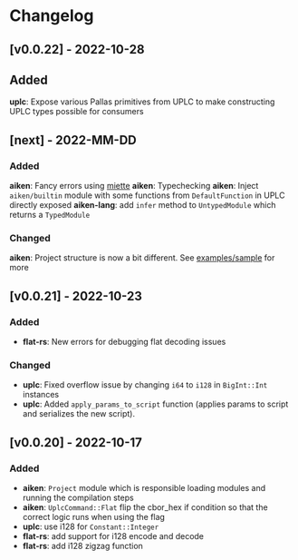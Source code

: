 # Changelog

## [v0.0.22] - 2022-10-28

## Added
**uplc**: Expose various Pallas primitives from UPLC to make constructing 
UPLC types possible for consumers

## [next] - 2022-MM-DD

### Added

**aiken**: Fancy errors using [miette](https://github.com/zkat/miette)
**aiken**: Typechecking
**aiken**: Inject `aiken/builtin` module with some functions from `DefaultFunction` in UPLC directly exposed
**aiken-lang**: add `infer` method to `UntypedModule` which returns a `TypedModule`

### Changed

**aiken**: Project structure is now a bit different. See [examples/sample](https://github.com/txpipe/aiken/tree/main/examples/sample) for more

## [v0.0.21] - 2022-10-23

### Added

- **flat-rs**: New errors for debugging flat decoding issues

### Changed

- **uplc**: Fixed overflow issue by changing `i64` to `i128` in `BigInt::Int` instances
- **uplc**: Added `apply_params_to_script` function (applies params to script and serializes the new script).

## [v0.0.20] - 2022-10-17

### Added

- **aiken**: `Project` module which is responsible loading modules and running the compilation steps
- **aiken**: `UplcCommand::Flat` flip the cbor_hex if condition so that the correct logic runs when using the flag
- **uplc**: use i128 for `Constant::Integer`
- **flat-rs**: add support for i128 encode and decode
- **flat-rs**: add i128 zigzag function
